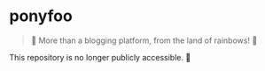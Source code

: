 # ponyfoo

> 🦄 More than a blogging platform, from the land of rainbows! 🌈

This repository is no longer publicly accessible. 🔐

